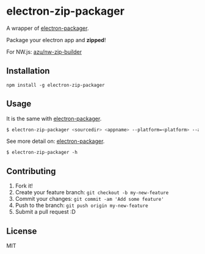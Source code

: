 # electron-zip-packager

A wrapper of [electron-packager](https://github.com/maxogden/electron-packager "electron-packager").

Package your electron app and **zipped**!

For NW.js: [azu/nw-zip-builder](https://github.com/azu/nw-zip-builder "azu/nw-zip-builder")

## Installation

    npm install -g electron-zip-packager

## Usage

It is the same with [electron-packager](https://github.com/maxogden/electron-packager "electron-packager").

```sh
$ electron-zip-packager <sourcedir> <appname> --platform=<platform> --arch=<arch> --version=<version>
```

See more detail on:  [electron-packager](https://github.com/maxogden/electron-packager "electron-packager").

```
$ electron-zip-packager -h
```

## Contributing

1. Fork it!
2. Create your feature branch: `git checkout -b my-new-feature`
3. Commit your changes: `git commit -am 'Add some feature'`
4. Push to the branch: `git push origin my-new-feature`
5. Submit a pull request :D

## License

MIT
